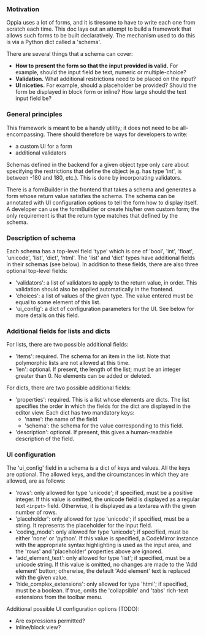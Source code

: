 ### Motivation ###

Oppia uses a lot of forms, and it is tiresome to have to write each one from scratch each time. This doc lays out an attempt to build a framework that allows such forms to be built declaratively. The mechanism used to do this is via a Python dict called a 'schema'.

There are several things that a schema can cover:
  * **How to present the form so that the input provided is valid.** For example, should the input field be text, numeric or multiple-choice?
  * **Validation.** What additional restrictions need to be placed on the input?
  * **UI niceties.** For example, should a placeholder be provided? Should the form be displayed in block form or inline? How large should the text input field be?

### General principles ###

This framework is meant to be a handy utility; it does not need to be all-encompassing. There should therefore be ways for developers to write:
  * a custom UI for a form
  * additional validators

Schemas defined in the backend for a given object type only care about specifying the restrictions that define the object (e.g. has type 'int', is between -180 and 180, etc.). This is done by incorporating validators.

There is a formBuilder in the frontend that takes a schema and generates a form whose return value satisfies the schema. The schema can be annotated with UI configuration options to tell the form how to display itself. A developer can use the formBuilder or create his/her own custom form; the only requirement is that the return type matches that defined by the schema.


### Description of schema ###
Each schema has a top-level field 'type' which is one of 'bool', 'int', 'float', 'unicode', 'list', 'dict', 'html'. The 'list' and 'dict' types have additional fields in their schemas (see below). In addition to these fields, there are also three optional top-level fields:
  * 'validators': a list of validators to apply to the return value, in order. This validation should also be applied automatically in the frontend.
  * 'choices': a list of values of the given type. The value entered must be equal to some element of this list.
  * 'ui\_config': a dict of configuration parameters for the UI. See below for more details on this field.

### Additional fields for lists and dicts ###
For lists, there are two possible additional fields:
  * 'items': required. The schema for an item in the list. Note that polymorphic lists are not allowed at this time.
  * 'len': optional. If present, the length of the list; must be an integer greater than 0. No elements can be added or deleted.

For dicts, there are two possible additional fields:
  * 'properties': required. This is a list whose elements are dicts. The list specifies the order in which the fields for the dict are displayed in the editor view. Each dict has two mandatory keys:
    * 'name': the name of the field
    * 'schema': the schema for the value corresponding to this field.
  * 'description': optional. If present, this gives a human-readable description of the field.

### UI configuration ###
The 'ui\_config' field in a schema is a dict of keys and values. All the keys are optional. The allowed keys, and the circumstances in which they are allowed, are as follows:
  * 'rows': only allowed for type 'unicode'; if specified, must be a positive integer. If this value is omitted, the unicode field is displayed as a regular text `<input>` field. Otherwise, it is displayed as a textarea with the given number of rows.
  * 'placeholder': only allowed for type 'unicode'; if specified, must be a string. It represents the placeholder for the input field.
  * 'coding\_mode': only allowed for type 'unicode'; if specified, must be either 'none' or 'python'. If this value is specified, a CodeMirror instance with the appropriate syntax highlighting is used as the input area, and the 'rows' and 'placeholder' properties above are ignored.
  * 'add\_element\_text': only allowed for type 'list'; if specified, must be a unicode string. If this value is omitted, no changes are made to the 'Add element' button; otherwise, the default 'Add element' text is replaced with the given value.
  * 'hide\_complex\_extensions': only allowed for type 'html'; if specified, must be a boolean. If true, omits the 'collapsible' and 'tabs' rich-text extensions from the toolbar menu.

Additional possible UI configuration options (TODO):
  * Are expressions permitted?
  * Inline/block view?